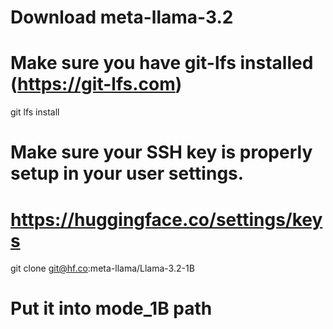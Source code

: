 # Download meta-llama-3.2

# Make sure you have git-lfs installed (https://git-lfs.com)
git lfs install

# Make sure your SSH key is properly setup in your user settings.
# https://huggingface.co/settings/keys
git clone git@hf.co:meta-llama/Llama-3.2-1B

# Put it into mode_1B path
